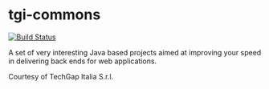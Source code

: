 # tgi-commons

[![Build Status](https://travis-ci.org/TechGapItalia/tgi-commons.svg?branch=master)](https://travis-ci.org/TechGapItalia/tgi-commons)

A set of very interesting Java based projects aimed at improving your speed in delivering back ends for web applications.

Courtesy of TechGap Italia S.r.l.
